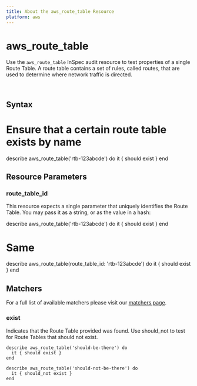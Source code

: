 ```yaml
---
title: About the aws_route_table Resource
platform: aws
---
```


# aws_route_table

Use the `aws_route_table` InSpec audit resource to test properties of a single Route Table. A route table contains a set of rules, called routes, that are used to determine where network traffic is directed.

<br>

## Syntax

  # Ensure that a certain route table exists by name
  describe aws_route_table('rtb-123abcde') do
    it { should exist }
  end

## Resource Parameters

### route_table_id

This resource expects a single parameter that uniquely identifies the Route Table. You may pass it as a string, or as the value in a hash:

  describe aws_route_table('rtb-123abcde') do
    it { should exist }
  end
  # Same
  describe aws_route_table(route_table_id: 'rtb-123abcde') do
    it { should exist }
  end

## Matchers

For a full list of available matchers please visit our [matchers page](https://www.inspec.io/docs/reference/matchers/).

### exist

Indicates that the Route Table provided was found.  Use should_not to test for Route Tables that should not exist.

    describe aws_route_table('should-be-there') do
      it { should exist }
    end

    describe aws_route_table('should-not-be-there') do
      it { should_not exist }
    end
